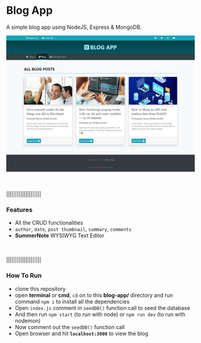 # Blog App

A simple blog app using NodeJS, Express & MongoDB.

![cover](cover-image.png)

\
\
||||||||||||||||||||

### **Features**

- All the CRUD functionalities
- `author`, `date`, `post thumbnail`, `summary`, `comments`
- **SummerNote** WYSIWYG Text Editor

\
\
||||||||||||||||||||

### **How To Run**

- clone this repository
- open **terminal** or **cmd**, `cd` on to this **blog-app/** directory and run command `npm i` to install all the dependencies
- Open `index.js` comment in `seedDB()` function call to seed the database
- And then run `npm start` (to run with node) or `npm run dev` (to run with nodemon)
- Now comment out the `seedDB()` function call
- Open browser and hit **`localhost:3000`** to view the blog
